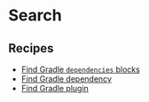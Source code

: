 # Search

## Recipes

* [Find Gradle `dependencies` blocks](finddependencyhandler.md)
* [Find Gradle dependency](finddependency.md)
* [Find Gradle plugin](findplugin.md)


